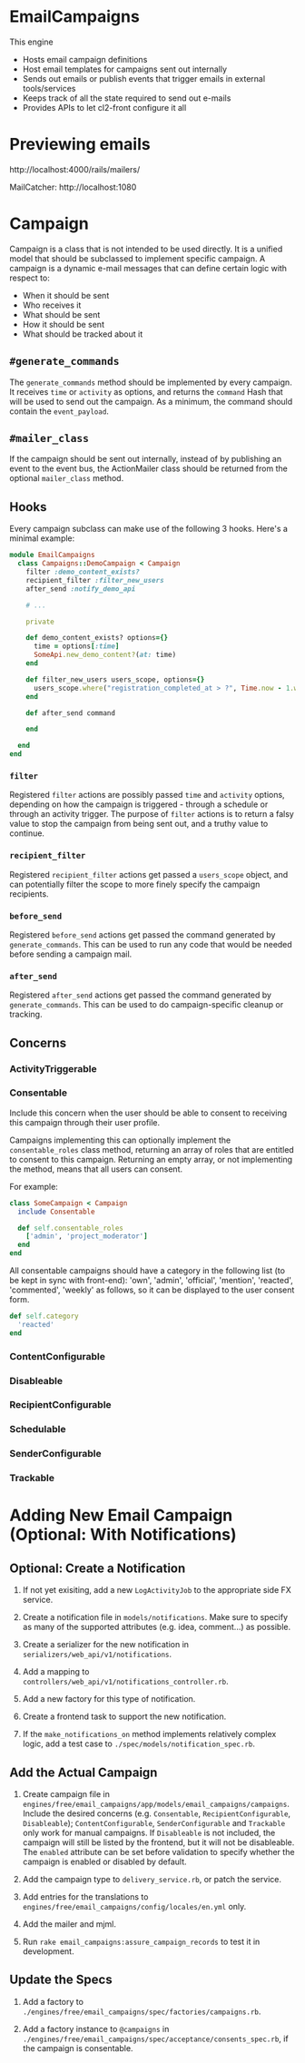 # EmailCampaigns

This engine
* Hosts email campaign definitions
* Host email templates for campaigns sent out internally
* Sends out emails or publish events that trigger emails in external tools/services
* Keeps track of all the state required to send out e-mails
* Provides APIs to let cl2-front configure it all

# Previewing emails

http://localhost:4000/rails/mailers/

MailCatcher: http://localhost:1080

# Campaign

Campaign is a class that is not intended to be used directly. It is a unified model that should be subclassed to implement specific campaign.
A campaign is a dynamic e-mail messages that can define certain logic with respect to:

- When it should be sent
- Who receives it
- What should be sent
- How it should be sent
- What should be tracked about it

## `#generate_commands`

The `generate_commands` method should be implemented by every campaign. It receives `time` or `activity` as options, and returns the `command` Hash that will be used to send out the campaign.
As a minimum, the command should contain the `event_payload`.

## `#mailer_class`

If the campaign should be sent out internally, instead of by publishing an event to the event bus, the ActionMailer class should be returned from the optional `mailer_class` method.

## Hooks

Every campaign subclass can make use of the following 3 hooks. Here's a minimal example:

```ruby
module EmailCampaigns
  class Campaigns::DemoCampaign < Campaign
    filter :demo_content_exists?
    recipient_filter :filter_new_users
    after_send :notify_demo_api

    # ...

    private

    def demo_content_exists? options={}
      time = options[:time]
      SomeApi.new_demo_content?(at: time)
    end

    def filter_new_users users_scope, options={}
      users_scope.where("registration_completed_at > ?", Time.now - 1.week)
    end

    def after_send command

    end

  end
end
```

### `filter`

Registered `filter` actions are possibly passed `time` and `activity` options, depending on how the campaign is  triggered - through a schedule or through an activity trigger. The purpose of `filter` actions is to return a falsy value to stop the campaign from being sent out, and a truthy value to continue.

### `recipient_filter`

Registered `recipient_filter` actions get passed a `users_scope` object, and can potentially filter the scope to more finely specify the campaign recipients.

### `before_send`

Registered `before_send` actions get passed the command generated by `generate_commands`. This can be used to run any code that would be needed before sending a campaign mail.

### `after_send`

Registered `after_send` actions get passed the command generated by `generate_commands`. This can be used to do campaign-specific cleanup or tracking.


## Concerns
### ActivityTriggerable
### Consentable
Include this concern when the user should be able to consent to receiving this campaign through their user profile.

Campaigns implementing this can optionally implement the `consentable_roles` class method, returning an array of roles that are entitled to consent to this campaign. Returning an empty array, or not implementing the method, means that all users can consent.

For example:
```ruby
class SomeCampaign < Campaign
  include Consentable

  def self.consentable_roles
    ['admin', 'project_moderator']
  end
end
```

All consentable campaigns should have a category in the following list (to be kept in sync with front-end): 'own', 'admin', 'official', 'mention', 'reacted', 'commented', 'weekly' as follows, so it can be displayed to the user consent form.

```ruby
def self.category
  'reacted'
end
```

### ContentConfigurable
### Disableable
### RecipientConfigurable
### Schedulable
### SenderConfigurable
### Trackable


# Adding New Email Campaign (Optional: With Notifications)

## Optional: Create a Notification

1. If not yet exisiting, add a new `LogActivityJob` to the appropriate side FX service.

2. Create a notification file in `models/notifications`. Make sure to specify as many of the supported attributes (e.g. idea, comment...) as possible.

3. Create a serializer for the new notification in `serializers/web_api/v1/notifications`.

4. Add a mapping to `controllers/web_api/v1/notifications_controller.rb`.

5. Add a new factory for this type of notification.

6. Create a frontend task to support the new notification.

7. If the `make_notifications_on` method implements relatively complex logic, add a test case to `./spec/models/notification_spec.rb`.


## Add the Actual Campaign

1. Create campaign file in `engines/free/email_campaigns/app/models/email_campaigns/campaigns`. Include the desired concerns (e.g. `Consentable`, `RecipientConfigurable`, `Disableable`); `ContentConfigurable`, `SenderConfigurable` and `Trackable` only work for manual campaigns. If `Disableable` is not included, the campaign will still be listed by the frontend, but it will not be disableable. The `enabled` attribute can be set before validation to specify whether the campaign is enabled or disabled by default.

2. Add the campaign type to `delivery_service.rb`, or patch the service.

3. Add entries for the translations to `engines/free/email_campaigns/config/locales/en.yml` only.

4. Add the mailer and mjml.

6. Run `rake email_campaigns:assure_campaign_records` to test it in development.


## Update the Specs

1. Add a factory to `./engines/free/email_campaigns/spec/factories/campaigns.rb`.

2. Add a factory instance to `@campaigns` in `./engines/free/email_campaigns/spec/acceptance/consents_spec.rb`, if the campaign is consentable.
